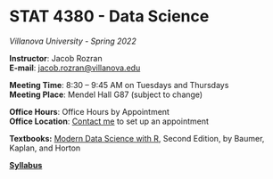# STAT 4380 - Data Science
*Villanova University - Spring 2022*  

**Instructor**: Jacob Rozran  
**E-mail**: 	jacob.rozran@villanova.edu  

**Meeting Time**: 	8:30 – 9:45 AM on Tuesdays and Thursdays  
**Meeting Place**: 	Mendel Hall G87 (subject to change)  

**Office Hours**: 	    Office Hours by Appointment  
**Office Location**: 	[Contact me](mailto:jacob.rozran@villanova.edu) to set up an appointment  

**Textbooks:**  [Modern Data Science with R](https://mdsr-book.github.io/mdsr2e/), Second Edition, by Baumer, Kaplan, and Horton  

[**Syllabus**](https://github.com/jrozra200/Villanova_STAT_4380_Data_Science_Spring_2022/blob/main/Released%20to%20Students/STAT%204380%20Section%20001%20Syllabus.pdf)


